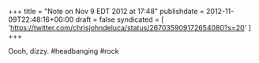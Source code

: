 +++
title = "Note on Nov 9 EDT 2012 at 17:48"
publishdate = 2012-11-09T22:48:16+00:00
draft = false
syndicated = [ 'https://twitter.com/chrisjohndeluca/status/267035909172654080?s=20' ]
+++

Oooh, dizzy. #headbanging #rock
